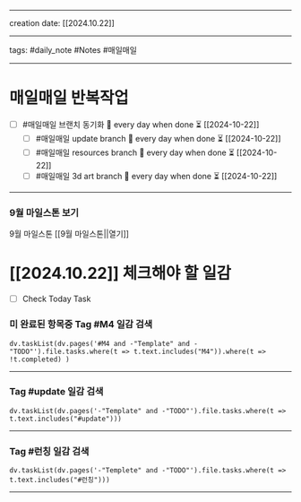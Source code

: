 
-------

creation date: [[2024.10.22]] 

--------

tags: #daily_note  #Notes #매일매일

---  
# 매일매일 반복작업 
- [ ] #매일매일 브랜치 동기화 🔁 every day when done ⏳ [[2024-10-22]] 
	- [ ] #매일매일 update branch  🔁 every day when done ⏳ [[2024-10-22]]
	- [ ] #매일매일 resources branch  🔁 every day when done ⏳ [[2024-10-22]]
	- [ ] #매일매일 3d art branch  🔁 every day when done ⏳ [[2024-10-22]]

--------

### 9월 마일스톤 보기
 9월 마일스톤 [[9월 마일스톤||열기]]



# [[2024.10.22]]  체크해야 할 일감

- [ ] Check Today Task





### 미 완료된 항목중 Tag #M4  일감 검색
```dataviewjs 
dv.taskList(dv.pages('#M4 and -"Template" and -"TODO"').file.tasks.where(t => t.text.includes("M4")).where(t => !t.completed) )
```
-------------------



###  Tag #update  일감 검색
```dataviewjs 
dv.taskList(dv.pages('-"Template" and -"TODO"').file.tasks.where(t => t.text.includes("#update")))
```



-------------
### Tag #런칭  일감 검색
```dataviewjs 
dv.taskList(dv.pages('-"Templete" and -"TODO"').file.tasks.where(t => t.text.includes("#런칭"))) 
```

--------------------------------




